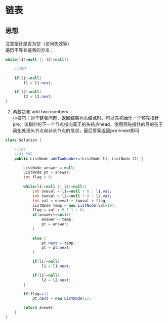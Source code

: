 # 链表
## 思想
注意指针是否为空（访问失效等）   
遍历不等长链表的方法：
```java
while(l1!=null || l2!=null){

    //操作
    
    if(l1!=null)
        l1 = l1.next;

    if(l2!=null)
        l2 = l2.next;
}
```
   
2. 两数之和 add two numbers   
小技巧：对于链表问题，返回结果为头结点时，可以先初始化一个预先指针 pre，该指针的下一个节点指向真正的头结点head。使用预先指针的目的在于简化处理头节点和非头节点的情况，最后答案返回pre->next即可

   
```java
class Solution {

    //1ms
    //41.5MB
    public ListNode addTwoNumbers(ListNode l1, ListNode l2) {

        ListNode answer = null;
        ListNode pt = answer;
        int flag = 0;
        
        while(l1!=null || l2!=null){
            int oneval = l1==null ? 0 : l1.val;
            int twoval = l2==null ? 0 : l2.val;
            int val = oneval + twoval + flag;
            ListNode temp = new ListNode(val%10);
            flag = val > 9 ? 1 : 0;
            if(answer==null){
                answer = temp;
                pt = answer;
            }
                
            else {
                pt.next = temp;
                pt = pt.next;
            }

            if(l1!=null)
                l1 = l1.next;

            if(l2!=null)
                l2 = l2.next;
        }

        if(flag==1)
            pt.next = new ListNode(1);

        return answer;
    }
}
```
